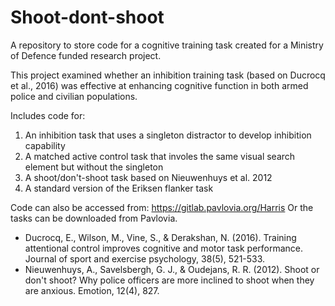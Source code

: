 # Shoot-dont-shoot
A repository to store code for a cognitive training task created for a Ministry of Defence funded research project.

This project examined whether an inhibition training task (based on Ducrocq et al., 2016) was effective at enhancing cognitive function in both armed police and civilian populations. 

Includes code for:
1. An inhibition task that uses a singleton distractor to develop inhibition capability
2. A matched active control task that involes the same visual search element but without the singleton
3. A shoot/don't-shoot task based on Nieuwenhuys et al. 2012
4. A standard version of the Eriksen flanker task

Code can also be accessed from:  https://gitlab.pavlovia.org/Harris
Or the tasks can be downloaded from Pavlovia. 




- Ducrocq, E., Wilson, M., Vine, S., & Derakshan, N. (2016). Training attentional control improves cognitive and motor task performance. Journal of sport and exercise psychology, 38(5), 521-533.
- Nieuwenhuys, A., Savelsbergh, G. J., & Oudejans, R. R. (2012). Shoot or don't shoot? Why police officers are more inclined to shoot when they are anxious. Emotion, 12(4), 827.
